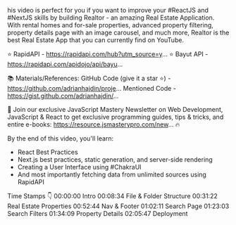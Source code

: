 his video is perfect for you if you want to improve your #ReactJS and #NextJS skills by building Realtor - an amazing Real Estate Application. With rental homes and for-sale properties, advanced property filtering, property details page with an image carousel, and much more, Realtor is the best Real Estate App that you can currently find on YouTube.

⭐ RapidAPI - https://rapidapi.com/hub?utm_source=y...
⭐ Bayut API - https://rapidapi.com/apidojo/api/bayu...

📚 Materials/References:
GitHub Code (give it a star ⭐) - https://github.com/adrianhajdin/proje...
Mentioned Code - https://gist.github.com/adrianhajdin/...

📧 Join our exclusive JavaScript Mastery Newsletter on Web Development, JavaScript & React to get exclusive programming guides, tips & tricks, and entire e-books: https://resource.jsmasterypro.com/new... 🔥

By the end of this video, you'll learn:

- React Best Practices
- Next.js best practices, static generation, and server-side rendering
- Creating a User Interface using #ChakraUI
- And most importantly fetching data from unlimited sources using RapidAPI

Time Stamps 👇
00:00:00 Intro
00:08:34 File & Folder Structure
00:31:22 Real Estate Properties
00:52:44 Nav & Footer
01:02:11 Search Page
01:23:03 Search Filters
01:34:09 Property Details
02:05:47 Deployment
